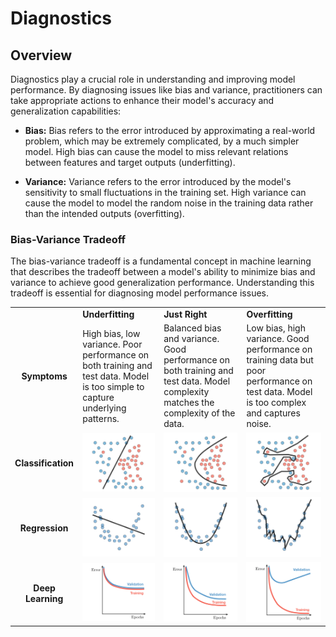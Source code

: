 # Diagnostics

## Overview

Diagnostics play a crucial role in understanding and improving model performance. By diagnosing issues like bias and variance, practitioners can take appropriate actions to enhance their model's accuracy and generalization capabilities:

- **Bias:** Bias refers to the error introduced by approximating a real-world problem, which may be extremely complicated, by a much simpler model. High bias can cause the model to miss relevant relations between features and target outputs (underfitting).

- **Variance:** Variance refers to the error introduced by the model's sensitivity to small fluctuations in the training set. High variance can cause the model to model the random noise in the training data rather than the intended outputs (overfitting).

### Bias-Variance Tradeoff

The bias-variance tradeoff is a fundamental concept in machine learning that describes the tradeoff between a model's ability to minimize bias and variance to achieve good generalization performance. Understanding this tradeoff is essential for diagnosing model performance issues.

<table>
    <tr>
        <td></td>
        <td><strong>Underfitting</strong></td>
        <td><strong>Just Right</strong></td>
        <td><strong>Overfitting</strong></td>
    </tr>
    <tr>
        <td align="center"><strong>Symptoms</strong></td>
        <td>High bias, low variance. Poor performance on both training and test data. Model is too simple to capture underlying patterns.</td>
        <td>Balanced bias and variance. Good performance on both training and test data. Model complexity matches the complexity of the data.</td>
        <td>Low bias, high variance. Good performance on training data but poor performance on test data. Model is too complex and captures noise.</td>
    <tr>
    <tr>
        <td align="center"><strong>Classification</strong></td>
        <td align="center"><img src="/diagnostics/img/1.png" width="128"></td>
        <td align="center"><img src="/diagnostics/img/2.png" width="128"></td>
        <td align="center"><img src="/diagnostics/img/3.png" width="128"></td>
    </tr>
    <tr>
        <td align="center"><strong>Regression</strong></td>
        <td align="center"><img src="/diagnostics/img/4.png" width="128"></td>
        <td align="center"><img src="/diagnostics/img/5.png" width="128"></td>
        <td align="center"><img src="/diagnostics/img/6.png" width="128"></td>
    </tr>
    <tr>
        <td align="center"><strong>Deep Learning</strong></td>
        <td align="center"><img src="/diagnostics/img/7.png" width="128"></td>
        <td align="center"><img src="/diagnostics/img/8.png" width="128"></td>
        <td align="center"><img src="/diagnostics/img/9.png" width="128"></td>
    </tr>
</table>
